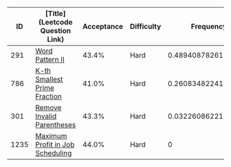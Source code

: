 |ID|[Title](Leetcode Question Link)|Acceptance|Difficulty|Frequency|
|----|-----|----|---|---|
|291|[Word Pattern II]( https://leetcode.com/problems/word-pattern-ii)|43.4%|Hard|0.4894087826129644|
|786|[K-th Smallest Prime Fraction]( https://leetcode.com/problems/k-th-smallest-prime-fraction)|41.0%|Hard|0.2608348224155929|
|301|[Remove Invalid Parentheses]( https://leetcode.com/problems/remove-invalid-parentheses)|43.3%|Hard|0.03226086221822144|
|1235|[Maximum Profit in Job Scheduling]( https://leetcode.com/problems/maximum-profit-in-job-scheduling)|44.0%|Hard|0|
